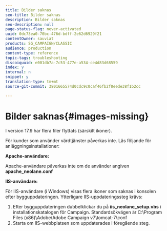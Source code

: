 ```yaml
---
title: Bilder saknas
seo-title: Bilder saknas
description: Bilder saknas
seo-description: null
page-status-flag: never-activated
uuid: 0dc73ea0-70bc-476d-bdff-2e62d6929f21
contentOwner: sauviat
products: SG_CAMPAIGN/CLASSIC
audience: production
content-type: reference
topic-tags: troubleshooting
discoiquuid: e001db7a-7c53-477e-a534-ce4d83d68559
index: y
internal: n
snippet: y
translation-type: tm+mt
source-git-commit: 3801665574d0cdc9c0caf46fb2f0eede38f1b2cc

---
```



# Bilder saknas{#images-missing}

I version 17.9 har flera filer flyttats (särskilt ikoner).

För kunder som använder värdtjänster påverkas inte. Läs följande för anläggningsinstallationer:

**Apache-användare:**

Apache-användare påverkas inte om de använder angiven **apache_neolane.conf**

**IIS-användare:**

För IIS-användare (i Windows) visas flera ikoner som saknas i konsolen efter bygguppdateringen. Ytterligare IIS-uppdateringssteg krävs:

1. Efter bygguppdateringen dubbelklickar du på **iis_neolane_setup.vbs** i installationskatalogen för Campaign. Standardsökvägen är C:\Program Files (x86)\Adobe\Adobe Campaign v7\tomcat-7\conf
1. Starta om IIS-webbplatsen som uppdaterades i föregående steg.

